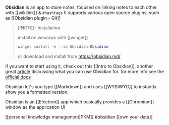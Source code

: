 **Obsidian** is an app to store notes, focused on linking notes to each other with [[wikilink]] & `#hashtags`
It supports various open source plugins, such as [[Obsidian plugin - Git]]

> [!NOTE]- Installation
> 
> install on windows with [[winget]]
> ```powershell
> winget install -e --id Obsidian.Obsidian
> ```
> or download and install from https://obsidian.md/

If you want to start using it, check out this [[Intro to Obsidian]], another great [article](https://www.proofofconcept.pub/p/how-i-write-with-obsidian) discussing what you can use Obsidian for.
for more info see the [official docs](https://help.obsidian.md/Obsidian/Index)

Obsidian let's you type [[Markdown]] and uses [[WYSIWYG]] to instantly show you a formatted version. 

Obsidian is an [[Electron]] app which basically provides a [[Chromium]] window as the application UI

[[personal knowledge management|PKM]]
#obsidian
[[own your data]]